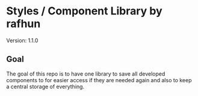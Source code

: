 # Styles / Component Library by rafhun
Version: 1.1.0

## Goal
The goal of this repo is to have one library to save all developed components to for easier access if they are needed again and also to keep a central storage of everything.
